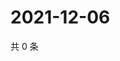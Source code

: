 # 2021-12-06

共 0 条

<!-- BEGIN WEIBO -->
<!-- 最后更新时间 Mon Dec 06 2021 10:33:30 GMT+0800 (China Standard Time) -->

<!-- END WEIBO -->
